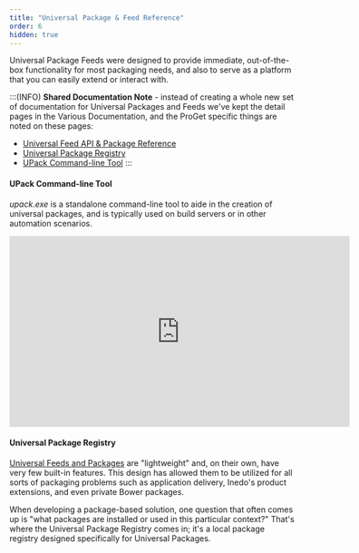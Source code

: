```yaml
---
title: "Universal Package & Feed Reference"
order: 6
hidden: true
---
```


Universal Package Feeds were designed to provide immediate, out-of-the-box functionality for most packaging needs, and also to serve as a platform that you can easily extend or interact with.

:::(INFO)
**Shared Documentation Note** - instead of creating a whole new set of documentation for Universal Packages and Feeds we've kept the detail pages in the Various Documentation, and the ProGet specific things are noted on these pages:
  - [Universal Feed API & Package Reference](/docs/proget/upack/upack-overview)
  - [Universal Package Registry](/docs/proget/upack/upack-universal-package-registry/upack-universal-package-registry-what-is)
  - [UPack Command-line Tool](/docs/proget/upack/upack-tools-and-libraries/upack-tools-and-libraries-upack-cli)
:::

#### UPack Command-line Tool 

*upack.exe* is a standalone command-line tool to aide in the creation of universal packages, and is typically used on build servers or in other automation scenarios.

<iframe width="600" height="337" src="https://www.youtube.com/embed/blGLta0cvPA" frameborder="0" allowfullscreen="true"></iframe>

#### Universal Package Registry 

[Universal Feeds and Packages](/docs/proget/packages/what-is-a-package) are "lightweight" and, on their own, have very few built-in features. This design has allowed them to be utilized for all sorts of packaging problems such as application delivery, Inedo's product extensions, and even private Bower packages.

  When developing a package-based solution, one question that often comes up is "what packages are installed or used in this particular context?" That's where the Universal Package Registry comes in; it's a local package registry designed specifically for Universal Packages.
